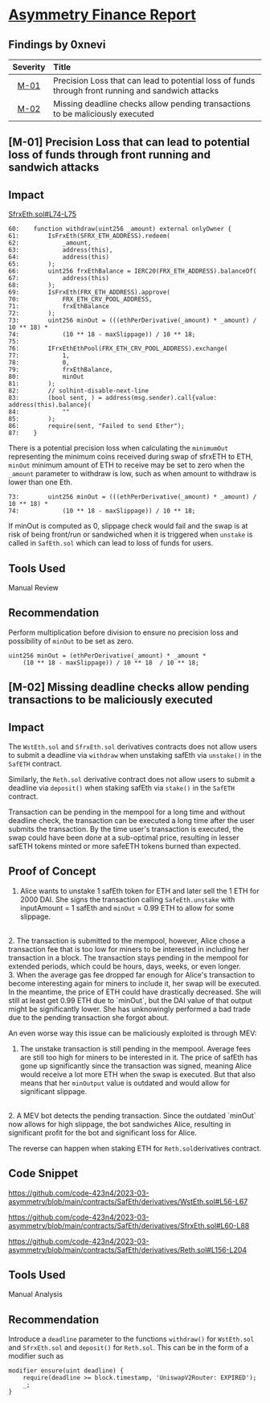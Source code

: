 # [Asymmetry Finance Report](https://code4rena.com/reports/2023-03-asymmetry)

## Findings by 0xnevi
| Severity | Title | 
|:--:|:---|
| [M-01](#m-01-precision-loss-that-can-lead-to-potential-loss-of-funds-through-front-running-and-sandwich-attacks)| Precision Loss that can lead to potential loss of funds through front running and sandwich attacks|
| [M-02](#m-02-missing-deadline-checks-allow-pending-transactions-to-be-maliciously-executed)| Missing deadline checks allow pending transactions to be maliciously executed|

## [M-01] Precision Loss that can lead to potential loss of funds through front running and sandwich attacks

## Impact
[SfrxEth.sol#L74-L75](https://github.com/code-423n4/2023-03-asymmetry/blob/main/contracts/SafEth/derivatives/SfrxEth.sol#L74-L75)

```solidity
60:    function withdraw(uint256 _amount) external onlyOwner {
61:        IsFrxEth(SFRX_ETH_ADDRESS).redeem(
62:            _amount,
63:            address(this),
64:            address(this)
65:        );
66:        uint256 frxEthBalance = IERC20(FRX_ETH_ADDRESS).balanceOf(
67:            address(this)
68:        );
69:        IsFrxEth(FRX_ETH_ADDRESS).approve(
70:            FRX_ETH_CRV_POOL_ADDRESS,
71:            frxEthBalance
72:        );
73:        uint256 minOut = (((ethPerDerivative(_amount) * _amount) / 10 ** 18) *
74:            (10 ** 18 - maxSlippage)) / 10 ** 18;
75:
76:        IFrxEthEthPool(FRX_ETH_CRV_POOL_ADDRESS).exchange(
77:            1,
78:            0,
79:            frxEthBalance,
80:            minOut
81:        );
82:        // solhint-disable-next-line
83:        (bool sent, ) = address(msg.sender).call{value: address(this).balance}(
84:            ""
85:        );
86:        require(sent, "Failed to send Ether");
87:    }
```
There is a potential precision loss when calculating the `minimumOut` representing the minimum coins received during swap of sfrxETH to ETH, `minOut` minimum amount of ETH to receive may be set to zero when the `_amount` parameter to withdraw is low, such as when amount to withdraw is lower than one Eth.

```solidity
73:        uint256 minOut = (((ethPerDerivative(_amount) * _amount) / 10 ** 18) *
74:            (10 ** 18 - maxSlippage)) / 10 ** 18;
```

If minOut is computed as 0, slippage check would fail and the swap is at risk of being front/run or sandwiched when it is triggered when `unstake` is called in `SafEth.sol` which can lead to loss of funds for users.

## Tools Used
Manual Review

## Recommendation
Perform multiplication before division to ensure no precision loss and possibility of `minOut` to be set as zero.

```solidity
uint256 minOut = (ethPerDerivative(_amount) * _amount *
    (10 ** 18 - maxSlippage)) / 10 ** 18  / 10 ** 18;
```

## [M-02] Missing deadline checks allow pending transactions to be maliciously executed

## Impact
The `WstEth.sol` and `SfrxEth.sol` derivatives contracts does not allow users to submit a deadline via `withdraw`  when unstaking safEth via `unstake()` in the `SafETH` contract.

Similarly, the `Reth.sol` derivative contract does not allow users to submit a deadline via `deposit()`  when staking safEth via `stake()` in the `SafETH` contract.

Transaction can be pending in the mempool for a long time and without deadline check, the transaction can be executed a long time after the user submits the transaction. By the time user's transaction is executed, the swap could have been done at a sub-optimal price, resulting in lesser safETH tokens minted or more safeETH tokens burned than expected.

## Proof of Concept
1. Alice wants to unstake 1 safEth token for ETH and later sell the 1 ETH for 2000 DAI. She signs the transaction calling `SafeEth.unstake` with inputAmount = 1 safEth and `minOut` = 0.99 ETH to allow for some slippage.
<br/>
2. The transaction is submitted to the mempool, however, Alice chose a transaction fee that is too low for miners to be interested in including her transaction in a block. The transaction stays pending in the mempool for extended periods, which could be hours, days, weeks, or even longer.
<br/>
3. When the average gas fee dropped far enough for Alice's transaction to become interesting again for miners to include it, her swap will be executed. In the meantime, the price of ETH could have drastically decreased. She will still at least get 0.99 ETH due to `minOut`, but the DAI value of that output might be significantly lower. She has unknowingly performed a bad trade due to the pending transaction she forgot about.

An even worse way this issue can be maliciously exploited is through MEV:

1. The unstake transaction is still pending in the mempool. Average fees are still too high for miners to be interested in it. The price of safEth has gone up significantly since the transaction was signed, meaning Alice would receive a lot more ETH when the swap is executed. But that also means that her `minOutput` value is outdated and would allow for significant slippage.
<br/>
2. A MEV bot detects the pending transaction. Since the outdated `minOut` now allows for high slippage, the bot sandwiches Alice, resulting in significant profit for the bot and significant loss for Alice.

The reverse can happen when staking ETH for `Reth.sol`derivatives contract.

## Code Snippet
https://github.com/code-423n4/2023-03-asymmetry/blob/main/contracts/SafEth/derivatives/WstEth.sol#L56-L67

https://github.com/code-423n4/2023-03-asymmetry/blob/main/contracts/SafEth/derivatives/SfrxEth.sol#L60-L88

https://github.com/code-423n4/2023-03-asymmetry/blob/main/contracts/SafEth/derivatives/Reth.sol#L156-L204

## Tools Used
Manual Analysis

## Recommendation
Introduce a `deadline` parameter to the functions `withdraw()` for `WstEth.sol` and `SfrxEth.sol` and `deposit()` for `Reth.sol`. This can be in the form of a modifier such as 
```solidity
modifier ensure(uint deadline) {
	require(deadline >= block.timestamp, 'UniswapV2Router: EXPIRED');
	_;
}
```